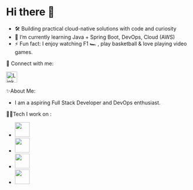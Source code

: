 <h1 align="Left">Hi there 👋</h1>

- 🛠️ Building practical cloud-native solutions with code and curiosity
- 🌱 I’m currently learning Java + Spring Boot, DevOps, Cloud (AWS)
- ⚡ Fun fact: I enjoy watching F1 🏎️ , play basketball & love playing video games.

🔗 Connect with me:
<p margin-left : 40px>
   <a href="https://linkedin.com/in/chirag-kp" target="_blank"><img src="https://img.icons8.com/color/48/000000/linkedin.png" alt="LinkedIn" height="30" width="30"/>
</a>
</p>

✨About Me:
- I am a aspiring Full Stack Developer and DevOps enthusiast.

🧑‍💻Tech I work on : 
- <img src="https://img.icons8.com/color/48/java-coffee-cup-logo--v1.png" height="40" width="40"/>
- <img src="https://img.icons8.com/color/48/spring-logo.png" height="40" width="40"/>
- <img src="https://img.icons8.com/color/48/git.png" height="40" width="40"/>
- <img src="https://img.icons8.com/color/48/mysql-logo.png" height="40" width="40"/>
  

<!---
K8sByte/K8sByte is a ✨ special ✨ repository because its `README.md` (this file) appears on your GitHub profile.
You can click the Preview link to take a look at your changes.
--->
